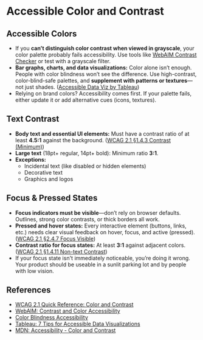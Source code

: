# Accessible Color and Contrast

## Accessible Colors
- If you **can’t distinguish color contrast when viewed in grayscale**, your color palette probably fails accessibility. Use tools like [WebAIM Contrast Checker](https://webaim.org/resources/contrastchecker/) or test with a grayscale filter.
- **Bar graphs, charts, and data visualizations:** Color alone isn’t enough. People with color blindness won’t see the difference. Use high-contrast, color-blind-safe palettes, and **supplement with patterns or textures**—not just shades. ([Accessible Data Viz by Tableau](https://www.tableau.com/about/blog/2016/2/7-tips-designing-accessible-data-visualizations-50419))
- Relying on brand colors? Accessibility comes first. If your palette fails, either update it or add alternative cues (icons, textures). 

## Text Contrast
- **Body text and essential UI elements:** Must have a contrast ratio of at least **4.5:1** against the background. ([WCAG 2.1 §1.4.3 Contrast (Minimum)](https://www.w3.org/WAI/WCAG21/Understanding/contrast-minimum.html))
- **Large text** (18pt+ regular, 14pt+ bold): Minimum ratio **3:1**.
- **Exceptions:** 
  - Incidental text (like disabled or hidden elements)  
  - Decorative text  
  - Graphics and logos

## Focus & Pressed States
- **Focus indicators must be visible**—don’t rely on browser defaults. Outlines, strong color contrasts, or thick borders all work.
- **Pressed and hover states:** Every interactive element (buttons, links, etc.) needs clear visual feedback on hover, focus, and active (pressed). ([WCAG 2.1 §2.4.7 Focus Visible](https://www.w3.org/WAI/WCAG21/Understanding/focus-visible.html))
- **Contrast ratio for focus states:** At least **3:1** against adjacent colors. ([WCAG 2.1 §1.4.11 Non-text Contrast](https://www.w3.org/WAI/WCAG21/Understanding/non-text-contrast.html))
- If your focus state isn't immediately noticeable, you’re doing it wrong. Your product should be useable in a sunlit parking lot and by people with low vision.

## References
- [WCAG 2.1 Quick Reference: Color and Contrast](https://www.w3.org/WAI/WCAG21/quickref/#use-of-color)
- [WebAIM: Contrast and Color Accessibility](https://webaim.org/articles/contrast/)
- [Color Blindness Accessibility](https://www.color-blindness.com/accessibility/)
- [Tableau: 7 Tips for Accessible Data Visualizations](https://www.tableau.com/about/blog/2016/2/7-tips-designing-accessible-data-visualizations-50419)
- [MDN: Accessibility - Color and Contrast](https://developer.mozilla.org/en-US/docs/Web/Accessibility/Understanding_WCAG/Perceivable/Color_contrast)
